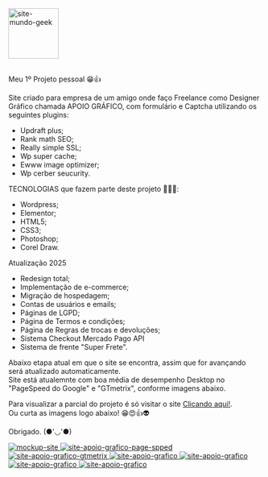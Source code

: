 <a target="_blank" href="https://www.apoiografico.com">
    <img width="100px" src="./img-site/logo.png" alt="site-mundo-geek">
</a>
<br>
<br>

Meu 1º Projeto pessoal 😁👍

Site criado para empresa de um amigo onde faço Freelance como Designer Gráfico chamada APOIO GRÁFICO, com formulário e Captcha utilizando os seguintes plugins:

 - Updraft plus;
 - Rank math SEO;
 - Really simple SSL;
 - Wp super cache;
 - Ewww image optimizer;
 - Wp cerber seucurity.

TECNOLOGIAS que fazem parte deste projeto 🧑‍🚀🚀:

- Wordpress;
- Elementor;
- HTML5;
- CSS3;
- Photoshop;
- Corel Draw.

Atualização 2025
- Redesign total;
- Implementação de e-commerce;
- Migração de hospedagem;
- Contas de usuários e emails;
- Páginas de LGPD;
- Página de Termos e condições;
- Página de Regras de trocas e devoluções;
- Sistema Checkout Mercado Pago API
- Sistema de frente "Super Frete".

Abaixo etapa atual em que o site se encontra, assim que for avançando será atualizado automaticamente. <br>
Site está atualemnte com boa média de desempenho Desktop no "PageSpeed do Google" e "GTmetrix", conforme imagens abaixo.

Para visualizar a parcial do projeto é só visitar o site <a target="_blank" href="https://www.apoiografico.com"> Clicando aqui!</a>. <br>
Ou curta as imagens logo abaixo! 😁😍👍👽


Obrigado. (●'◡'●) 


<a target="_blank" href="https://www.apoiografico.com">
     <img src="./img-site/mockup-boneco-apoio.png" alt="mockup-site">
    <img src="./img-site/pagespeed-apoio.png" alt="site-apoio-grafico-page-spped">
    <img src="./img-site/gtmetrix.png" alt="site-apoio-grafico-gtmetrix">
    <img src="./img-site/home-desktop.png" alt="site-apoio-grafico">
    <img src="./img-site/servicos-apoio.png" alt="site-apoio-grafico">
    <img src="./img-site/contato-apoio.png" alt="site-apoio-grafico">
    <img src="./img-site/quem-somos-apoio.png" alt="site-apoio-grafico">
</a>
